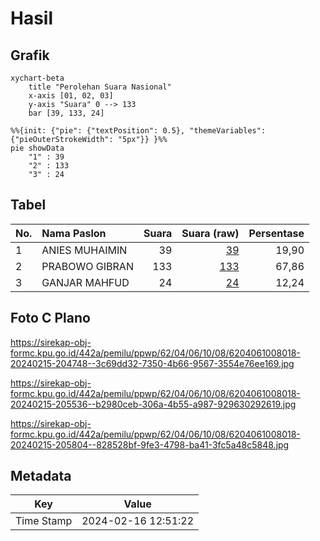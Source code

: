 # Hasil

## Grafik

```mermaid
xychart-beta
    title "Perolehan Suara Nasional"
    x-axis [01, 02, 03]
    y-axis "Suara" 0 --> 133
    bar [39, 133, 24]
```

```mermaid
%%{init: {"pie": {"textPosition": 0.5}, "themeVariables": {"pieOuterStrokeWidth": "5px"}} }%%
pie showData
    "1" : 39
    "2" : 133
    "3" : 24
```

## Tabel

| No. | Nama Paslon    | Suara | Suara (raw) | Persentase |
|:--- |:-------------- | -----:| -----------:| ----------:|
| 1   | ANIES MUHAIMIN | 39    | [39][p-1]   | 19,90      |
| 2   | PRABOWO GIBRAN | 133   | [133][p-2]  | 67,86      |
| 3   | GANJAR MAHFUD  | 24    | [24][p-3]   | 12,24      |


[p-1]: https://github.com/gigit-pemilu/pemilu-2024/blob/main/pilpres/hitung-suara/sub/62-kalimantan-tengah/sub/04-barito-selatan/sub/06-dusun-selatan/sub/1008-buntok-kota/sub/018-tps/sub/paslon-1.txt
[p-2]: https://github.com/gigit-pemilu/pemilu-2024/blob/main/pilpres/hitung-suara/sub/62-kalimantan-tengah/sub/04-barito-selatan/sub/06-dusun-selatan/sub/1008-buntok-kota/sub/018-tps/sub/paslon-2.txt
[p-3]: https://github.com/gigit-pemilu/pemilu-2024/blob/main/pilpres/hitung-suara/sub/62-kalimantan-tengah/sub/04-barito-selatan/sub/06-dusun-selatan/sub/1008-buntok-kota/sub/018-tps/sub/paslon-3.txt

## Foto C Plano

https://sirekap-obj-formc.kpu.go.id/442a/pemilu/ppwp/62/04/06/10/08/6204061008018-20240215-204748--3c69dd32-7350-4b66-9567-3554e76ee169.jpg

https://sirekap-obj-formc.kpu.go.id/442a/pemilu/ppwp/62/04/06/10/08/6204061008018-20240215-205536--b2980ceb-306a-4b55-a987-929630292619.jpg

https://sirekap-obj-formc.kpu.go.id/442a/pemilu/ppwp/62/04/06/10/08/6204061008018-20240215-205804--828528bf-9fe3-4798-ba41-3fc5a48c5848.jpg


## Metadata

| Key        | Value               |
| ---------- | ------------------- |
| Time Stamp | 2024-02-16 12:51:22 |



